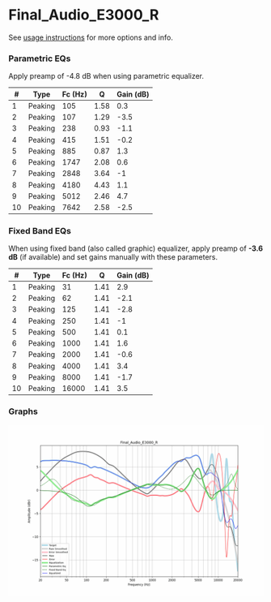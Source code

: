 # Final_Audio_E3000_R
See [usage instructions](https://github.com/jaakkopasanen/AutoEq#usage) for more options and info.

### Parametric EQs
Apply preamp of -4.8 dB when using parametric equalizer.

|   # | Type    |   Fc (Hz) |    Q |   Gain (dB) |
|-----|---------|-----------|------|-------------|
|   1 | Peaking |       105 | 1.58 |         0.3 |
|   2 | Peaking |       107 | 1.29 |        -3.5 |
|   3 | Peaking |       238 | 0.93 |        -1.1 |
|   4 | Peaking |       415 | 1.51 |        -0.2 |
|   5 | Peaking |       885 | 0.87 |         1.3 |
|   6 | Peaking |      1747 | 2.08 |         0.6 |
|   7 | Peaking |      2848 | 3.64 |        -1   |
|   8 | Peaking |      4180 | 4.43 |         1.1 |
|   9 | Peaking |      5012 | 2.46 |         4.7 |
|  10 | Peaking |      7642 | 2.58 |        -2.5 |

### Fixed Band EQs
When using fixed band (also called graphic) equalizer, apply preamp of **-3.6 dB** (if available) and set gains manually with these parameters.

|   # | Type    |   Fc (Hz) |    Q |   Gain (dB) |
|-----|---------|-----------|------|-------------|
|   1 | Peaking |        31 | 1.41 |         2.9 |
|   2 | Peaking |        62 | 1.41 |        -2.1 |
|   3 | Peaking |       125 | 1.41 |        -2.8 |
|   4 | Peaking |       250 | 1.41 |        -1   |
|   5 | Peaking |       500 | 1.41 |         0.1 |
|   6 | Peaking |      1000 | 1.41 |         1.6 |
|   7 | Peaking |      2000 | 1.41 |        -0.6 |
|   8 | Peaking |      4000 | 1.41 |         3.4 |
|   9 | Peaking |      8000 | 1.41 |        -1.7 |
|  10 | Peaking |     16000 | 1.41 |         3.5 |

### Graphs
![](./Final_Audio_E3000_R.png)

